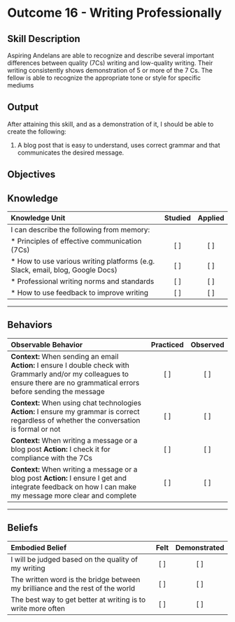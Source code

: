 # Outcome 16 - Writing Professionally

**Skill Description**
----------
Aspiring Andelans are able to recognize and describe several important differences between quality (7Cs) writing and low-quality writing. Their writing consistently shows demonstration of 5 or more of the 7 Cs. The fellow is able to recognize the appropriate tone or style for specific mediums


**Output**
----------
After attaining this skill, and as a demonstration of it, I should be able to create the following:

1. A blog post that is easy to understand, uses correct grammar and that communicates the desired message.


**Objectives**
----------

## **Knowledge**


| Knowledge Unit   |      Studied      | Applied |
|:-------------|:------------------:|:--------:|
| I can describe the following from memory: | | |
| * Principles of effective communication (7Cs) | [ ] |    [ ] |
| * How to use various writing platforms (e.g. Slack, email, blog, Google Docs) | [ ] |    [ ] |
| * Professional writing norms and standards | [ ] |    [ ] |
| * How to use feedback to improve writing | [ ] |    [ ] |


----------


## **Behaviors**


| Observable Behavior   |      Practiced      | Observed |
|:-------------|:------------------:|:--------:|
| **Context:**  When sending an email **Action:** I ensure I double check with Grammarly and/or my colleagues to ensure there are no grammatical errors before sending the message | [ ] | [ ] |
| **Context:**  When using chat technologies **Action:** I ensure my grammar is correct regardless of whether the conversation is formal or not | [ ] | [ ] |
| **Context:**  When writing a message or a blog post **Action:** I check it for compliance with the 7Cs | [ ] |  [ ] |
| **Context:**  When writing a message or a blog post **Action:** I ensure I get and integrate feedback on how I can make my message more clear and complete | [ ] |  [ ] |

----------


## **Beliefs**


| Embodied Belief   |      Felt      | Demonstrated |
|:-------------|:------------------:|:--------:|
| I will be judged based on the quality of my writing |   [ ]   |   [ ] |
| The written word is the bridge between my brilliance and the rest of the world |   [ ]   |   [ ] |
| The best way to get better at writing is to write more often |   [ ]   |   [ ] |
